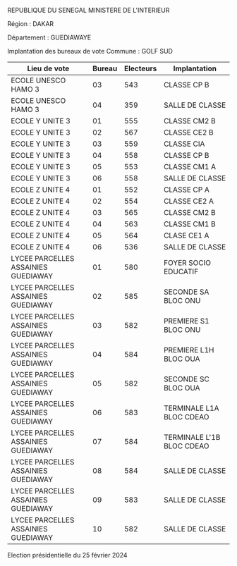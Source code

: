 REPUBLIQUE DU SENEGAL MINISTERE DE L'INTERIEUR

Région : DAKAR

Département : GUEDIAWAYE

Implantation des bureaux de vote Commune : GOLF SUD

| Lieu de vote | Bureau | Electeurs | Implantation |
| - | - | - | - |
| ECOLE UNESCO HAMO 3 | 03 | 543 | CLASSE CP B |
| ECOLE UNESCO HAMO 3 | 04 | 359 | SALLE DE CLASSE |
| ECOLE Y UNITE 3 | 01 | 555 | CLASSE CM2 B |
| ECOLE Y UNITE 3 | 02 | 567 | CLASSE CE2 B |
| ECOLE Y UNITE 3 | 03 | 559 | CLASSE CIA |
| ECOLE Y UNITE 3 | 04 | 558 | CLASSE CP B |
| ECOLE Y UNITE 3 | 05 | 553 | CLASSE CM1 A |
| ECOLE Y UNITE 3 | 06 | 558 | SALLE DE CLASSE |
| ECOLE Z UNITE 4 | 01 | 552 | CLASSE CP A |
| ECOLE Z UNITE 4 | 02 | 554 | CLASSE CE2 A |
| ECOLE Z UNITE 4 | 03 | 565 | CLASSE CM2 B |
| ECOLE Z UNITE 4 | 04 | 563 | CLASSE CM1 B |
| ECOLE Z UNITE 4 | 05 | 564 | CLASE CE1 A |
| ECOLE Z UNITE 4 | 06 | 536 | SALLE DE CLASSE |
| LYCEE PARCELLES ASSAINIES GUEDIAWAY | 01 | 580 | FOYER SOCIO EDUCATIF |
| LYCEE PARCELLES ASSAINIES GUEDIAWAY | 02 | 585 | SECONDE SA BLOC ONU |
| LYCEE PARCELLES ASSAINIES GUEDIAWAY | 03 | 582 | PREMIERE S1 BLOC ONU |
| LYCEE PARCELLES ASSAINIES GUEDIAWAY | 04 | 584 | PREMIERE L1H BLOC OUA |
| LYCEE PARCELLES ASSAINIES GUEDIAWAY | 05 | 582 | SECONDE SC BLOC OUA |
| LYCEE PARCELLES ASSAINIES GUEDIAWAY | 06 | 583 | TERMINALE L1A BLOC CDEAO |
| LYCEE PARCELLES ASSAINIES GUEDIAWAY | 07 | 584 | TERMINALE L'1B BLOC CDEAO |
| LYCEE PARCELLES ASSAINIES GUEDIAWAY | 08 | 584 | SALLE DE CLASSE |
| LYCEE PARCELLES ASSAINIES GUEDIAWAY | 09 | 583 | SALLE DE CLASSE |
| LYCEE PARCELLES ASSAINIES GUEDIAWAY | 10 | 582 | SALLE DE CLASSE |

<!-- PageNumber="3/13" -->

Election présidentielle du 25 février 2024
